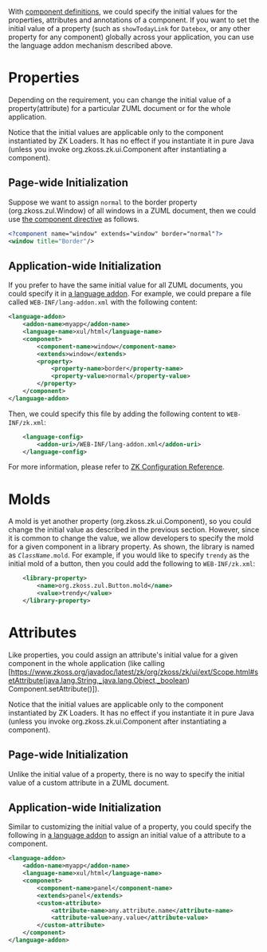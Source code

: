  With [component definitions]({{site.baseurl}}/zk_client_side_ref/language_definition/component),
we could specify the initial values for the properties, attributes and
annotations of a component. If you want to set the initial value of a property (such as `showTodayLink` for `Datebox`, or any other property for any component) globally across your application, you can use the language addon mechanism described above.

# Properties

Depending on the requirement, you can change the initial value of a
property(attribute) for a particular ZUML document or for the whole application.

Notice that the initial values are applicable only to the component
instantiated by ZK Loaders. It has no effect if you instantiate it in
pure Java (unless you invoke
<javadoc method="applyProperties()" type="interface">org.zkoss.zk.ui.Component</javadoc>
after instantiating a component).

## Page-wide Initialization

Suppose we want to assign `normal` to the border property
(<javadoc method="setBorder(java.lang.String)">org.zkoss.zul.Window</javadoc>)
of all windows in a ZUML document, then we could use [the component directive](ZUML_Reference/ZUML/Processing_Instructions/component)
as follows.

```xml
<?component name="window" extends="window" border="normal"?>
<window title="Border"/>
```

## Application-wide Initialization

If you prefer to have the same initial value for all ZUML documents, you
could specify it in [a language addon]({{site.baseurl}}/zk_client_side_ref/language_definition). For
example, we could prepare a file called `WEB-INF/lang-addon.xml` with
the following content:

```xml
<language-addon>
    <addon-name>myapp</addon-name>
    <language-name>xul/html</language-name>
    <component>
        <component-name>window</component-name>
        <extends>window</extends>
        <property>
            <property-name>border</property-name>
            <property-value>normal</property-value>
        </property>
    </component>
</language-addon>
```

Then, we could specify this file by adding the following content to
`WEB-INF/zk.xml`:

```xml
    <language-config>
        <addon-uri>/WEB-INF/lang-addon.xml</addon-uri>
    </language-config>
```

For more information, please refer to [ZK Configuration Reference]({{site.baseurl}}/zk_config_ref/the_language-config_element).

# Molds

A mold is yet another property
(<javadoc method="setMold(java.lang.String)" type="interface">org.zkoss.zk.ui.Component</javadoc>),
so you could change the initial value as described in the previous
section. However, since it is common to change the value, we allow
developers to specify the mold for a given component in a library
property. As shown, the library is named as *`ClassName`*`.mold`. For
example, if you would like to specify `trendy` as the initial mold of a
button, then you could add the following to `WEB-INF/zk.xml`:

```xml
    <library-property>
        <name>org.zkoss.zul.Button.mold</name>
        <value>trendy</value>
    </library-property>
```

# Attributes

Like properties, you could assign an attribute's initial value for a
given component in the whole application (like calling
\[<https://www.zkoss.org/javadoc/latest/zk/org/zkoss/zk/ui/ext/Scope.html#setAttribute(java.lang.String,_java.lang.Object,_boolean>)
Component.setAttribute()\]).

Notice that the initial values are applicable only to the component
instantiated by ZK Loaders. It has no effect if you instantiate it in
pure Java (unless you invoke
<javadoc method="applyProperties()" type="interface">org.zkoss.zk.ui.Component</javadoc>
after instantiating a component).

## Page-wide Initialization

Unlike the initial value of a property, there is no way to specify the
initial value of a custom attribute in a ZUML document.

## Application-wide Initialization

Similar to customizing the initial value of a property, you could
specify the following in [a language addon]({{site.baseurl}}/zk_client_side_ref/language_definition) to
assign an initial value of a attribute to a component.

```xml
<language-addon>
    <addon-name>myapp</addon-name>
    <language-name>xul/html</language-name>
    <component>
        <component-name>panel</component-name>
        <extends>panel</extends>
        <custom-attribute>
            <attribute-name>any.attribute.name</attribute-name>
            <attribute-value>any.value</attribute-value>
        </custom-attribute>
    </component>
</language-addon>
```
